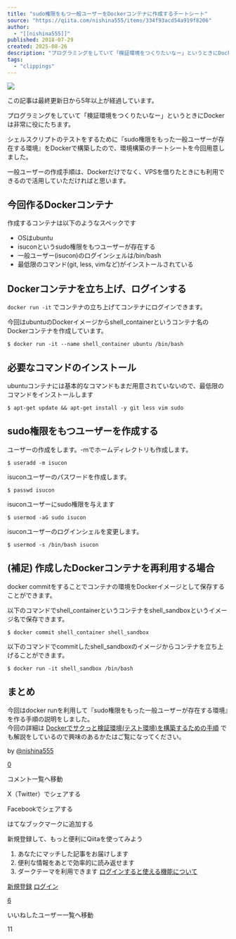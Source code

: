 ```yaml
---
title: "sudo権限をもつ一般ユーザーをDockerコンテナに作成するチートシート"
source: "https://qiita.com/nishina555/items/334f93acd54a919f8206"
author:
  - "[[nishina555]]"
published: 2018-07-29
created: 2025-08-26
description: "プログラミングをしていて「検証環境をつくりたいなー」というときにDockerは非常に役にたちます。 シェルスクリプトのテストをするために『sudo権限をもった一般ユーザーが存在する環境』をDockerで構築したので、環境構築のチートシートを今回用意しました。 一般ユーザーの..."
tags:
  - "clippings"
---
```

![](https://relay-dsp.ad-m.asia/dmp/sync/bizmatrix?pid=c3ed207b574cf11376&d=x18o8hduaj&uid=)

この記事は最終更新日から5年以上が経過しています。

プログラミングをしていて「検証環境をつくりたいなー」というときにDockerは非常に役にたちます。

シェルスクリプトのテストをするために『sudo権限をもった一般ユーザーが存在する環境』をDockerで構築したので、環境構築のチートシートを今回用意しました。

一般ユーザーの作成手順は、Dockerだけでなく、VPSを借りたときにも利用できるので活用していただければと思います。

## 今回作るDockerコンテナ

作成するコンテナは以下のようなスペックです

- OSはubuntu
- isuconというsudo権限をもつユーザーが存在する
- 一般ユーザー(isucon)のログインシェルは/bin/bash
- 最低限のコマンド(git, less, vimなど)がインストールされている

## Dockerコンテナを立ち上げ、ログインする

`docker run -it` でコンテナの立ち上げてコンテナにログインできます。

今回はubuntuのDockerイメージからshell\_containerというコンテナ名のDockerコンテナを作成しています。

```text
$ docker run -it --name shell_container ubuntu /bin/bash
```

## 必要なコマンドのインストール

ubuntuコンテナには基本的なコマンドもまだ用意されていないので、最低限のコマンドをインストールします

```text
$ apt-get update && apt-get install -y git less vim sudo
```

## sudo権限をもつユーザーを作成する

ユーザーの作成をします。-mでホームディレクトリも作成します。

```text
$ useradd -m isucon
```

isuconユーザーのパスワードを作成します。

```text
$ passwd isucon
```

isuconユーザーにsudo権限を与えます

```text
$ usermod -aG sudo isucon
```

isuconユーザーのログインシェルを変更します。

```text
$ usermod -s /bin/bash isucon
```

## (補足) 作成したDockerコンテナを再利用する場合

docker commitをすることでコンテナの環境をDockerイメージとして保存することができます。

以下のコマンドでshell\_containerというコンテナをshell\_sandboxというイメージ名で保存できます。

```text
$ docker commit shell_container shell_sandbox
```

以下のコマンドでcommitしたshell\_sandboxのイメージからコンテナを立ち上げることができます。

```text
$ docker run -it shell_sandbox /bin/bash
```

## まとめ

今回はdocker runを利用して『sudo権限をもった一般ユーザーが存在する環境』を作る手順の説明をしました。  
今回の詳細は [Dockerでサクっと検証環境(テスト環境)を構築するための手順](https://nishinatoshiharu.com/create-sandbox-with-docker/) でも解説をしているので興味のあるかたはご覧になってください。

by [@nishina555](https://twitter.com/nishina555)

[0](https://qiita.com/nishina555/items/#comments)

コメント一覧へ移動

X（Twitter）でシェアする

Facebookでシェアする

はてなブックマークに追加する

新規登録して、もっと便利にQiitaを使ってみよう

1. あなたにマッチした記事をお届けします
2. 便利な情報をあとで効率的に読み返せます
3. ダークテーマを利用できます
[ログインすると使える機能について](https://help.qiita.com/ja/articles/qiita-login-user)

[新規登録](https://qiita.com/signup?callback_action=login_or_signup&redirect_to=%2Fnishina555%2Fitems%2F334f93acd54a919f8206&realm=qiita) [ログイン](https://qiita.com/login?callback_action=login_or_signup&redirect_to=%2Fnishina555%2Fitems%2F334f93acd54a919f8206&realm=qiita)

[6](https://qiita.com/nishina555/items/334f93acd54a919f8206/likers)

いいねしたユーザー一覧へ移動

11